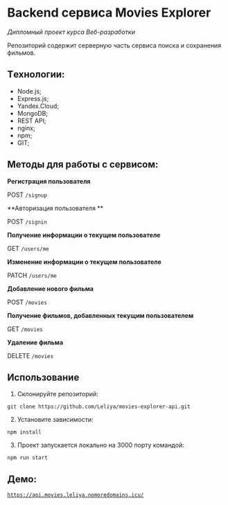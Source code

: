 # Backend сервиса Movies Explorer  

_Дипломный проект курса Веб-разработки_  

Репозиторий содержит серверную часть сервиса поиска и сохранения фильмов.  

## Tехнологии:  
 - Node.js;
 - Express.js;
 - Yandex.Cloud;
 - MongoDB;
 - REST API;
 - nginx;
 - npm;
 - GIT;
  
## Методы для работы с сервисом:
  
**Регистрация пользователя**  
  
POST `/signup`
  
**Авторизация пользователя ** 
  
POST `/signin`  
  
**Получение информации о текущем пользователе**  

GET `/users/me`

**Изменение информации о текущем пользователе** 
  
PATCH `/users/me`  
  
**Добавление нового фильма**

POST `/movies`

**Получение фильмов, добавленных текущим пользователем** 

GET `/movies`

**Удаление фильма**

DELETE  `/movies`  

## Использование

1. Склонируйте репозиторий:

```
git clone https://github.com/Leliya/movies-explorer-api.git
```

2. Установите зависимости:

```
npm install
```

3. Проект запускается локально на 3000 порту командой:

```
npm run start
```


## Демо:
  
[`https://api.movies.leliya.nomoredomains.icu/`](https://api.movies.leliya.nomoredomains.icu/) 
